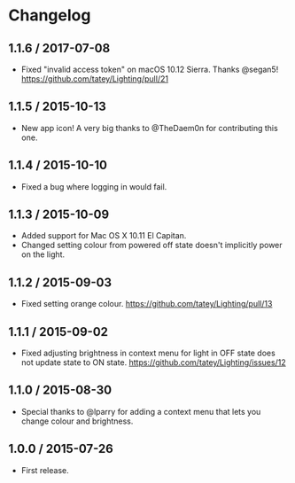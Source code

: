 # Changelog

## 1.1.6 / 2017-07-08

* Fixed "invalid access token" on macOS 10.12 Sierra. Thanks @segan5! https://github.com/tatey/Lighting/pull/21

## 1.1.5 / 2015-10-13

* New app icon! A very big thanks to @TheDaem0n for contributing this one.

## 1.1.4 / 2015-10-10

* Fixed a bug where logging in would fail.

## 1.1.3 / 2015-10-09

* Added support for Mac OS X 10.11 El Capitan.
* Changed setting colour from powered off state doesn't implicitly power on the light.

## 1.1.2 / 2015-09-03

* Fixed setting orange colour. https://github.com/tatey/Lighting/pull/13

## 1.1.1 / 2015-09-02

* Fixed adjusting brightness in context menu for light in OFF state does not update state to ON state. https://github.com/tatey/Lighting/issues/12

## 1.1.0 / 2015-08-30

* Special thanks to @lparry for adding a context menu that lets you change colour and brightness.

## 1.0.0 / 2015-07-26

* First release.
